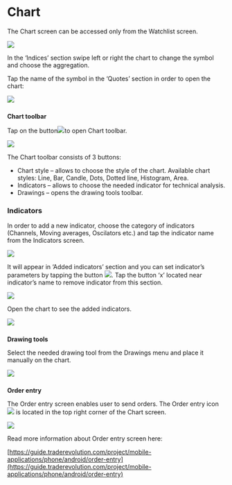 # Chart

The Chart screen can be accessed only from the Watchlist screen.

![](../../../.gitbook/assets/1%20%288%29.png)

In the ‘Indices’ section swipe left or right the chart to change the symbol and choose the aggregation.

Tap the name of the symbol in the ‘Quotes’ section in order to open the chart:

![](../../../.gitbook/assets/2%20%282%29.png)

### **Chart toolbar** 

Tap on the button![](../../../.gitbook/assets/3-copy.png)to open Chart toolbar.

![](../../../.gitbook/assets/4%20%2814%29.png)

The Chart toolbar consists of 3 buttons:

* Chart style – allows to choose the style of the chart. Available chart styles: Line, Bar, Candle, Dots, Dotted line, Histogram, Area.
* Indicators – allows to choose the needed indicator for technical analysis.
* Drawings – opens the drawing tools toolbar.

### **Indicators**

In order to add a new indicator, choose the category of indicators \(Channels, Moving averages, Oscilators etc.\) and tap the indicator name from the Indicators screen.

![](../../../.gitbook/assets/5%20%285%29.png)

It will appear in ‘Added indicators’ section and you can set indicator’s parameters by tapping the button ![](../../../.gitbook/assets/6-copy.png). Tap the button ‘x’ located near indicator’s name to remove indicator from this section.

![](../../../.gitbook/assets/7%20%287%29.png)

Open the chart to see the added indicators.

![](../../../.gitbook/assets/8%20%287%29.png)

### **Drawing tools** 

Select the needed drawing tool from the Drawings menu and place it manually on the chart.

![](../../../.gitbook/assets/9%20%284%29.png)

### **Order entry** 

The Order entry screen enables user to send orders. The Order entry icon![](../../../.gitbook/assets/10%20%286%29.png)is located in the top right corner of the Chart screen.

![](../../../.gitbook/assets/11%20%283%29.png)

Read more information about Order entry screen here:

[https://guide.traderevolution.com/project/mobile-applications/phone/android/order-entry](https://guide.traderevolution.com/project/mobile-applications/phone/android/order-entry)



